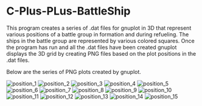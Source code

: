 # C-Plus-PLus-BattleShip

This program creates a series of .dat files for gnuplot in 3D that represent various positions of a battle group in formation and during refueling. The ships in the battle group are represented by various colored squares. Once the program has run and all the .dat files have been created gnuplot displays the 3D grid by creating PNG files based on the plot positions in the .dat files.

Below are the series of PNG plots created by gnuplot.


![position_1](https://user-images.githubusercontent.com/35905246/44962905-2a50ed00-aef4-11e8-93ea-81333c55086f.png)
![position_2](https://user-images.githubusercontent.com/35905246/44962906-2a50ed00-aef4-11e8-959e-525b255778bc.png)
![position_3](https://user-images.githubusercontent.com/35905246/44962907-2a50ed00-aef4-11e8-9cc1-3b2bfae205e4.png)
![position_4](https://user-images.githubusercontent.com/35905246/44962908-2ae98380-aef4-11e8-9341-54e192a34237.png)
![position_5](https://user-images.githubusercontent.com/35905246/44962909-2ae98380-aef4-11e8-82a7-1c6d1eb15fc1.png)
![position_6](https://user-images.githubusercontent.com/35905246/44962910-2ae98380-aef4-11e8-950d-1ccc855c099e.png)
![position_7](https://user-images.githubusercontent.com/35905246/44962911-2ae98380-aef4-11e8-8e53-f0e649bd2c01.png)
![position_8](https://user-images.githubusercontent.com/35905246/44962912-2ae98380-aef4-11e8-8b67-a23704efd2ea.png)
![position_9](https://user-images.githubusercontent.com/35905246/44962913-2ae98380-aef4-11e8-9e5f-a71818701ab8.png)
![position_10](https://user-images.githubusercontent.com/35905246/44962914-2ae98380-aef4-11e8-9654-8bfce4e59f49.png)
![position_11](https://user-images.githubusercontent.com/35905246/44962915-2ae98380-aef4-11e8-8f93-379ba2ae2aff.png)
![position_12](https://user-images.githubusercontent.com/35905246/44962916-2ae98380-aef4-11e8-81ba-e265b95c1207.png)
![position_13](https://user-images.githubusercontent.com/35905246/44962917-2ae98380-aef4-11e8-9baa-953c0f11171b.png)
![position_14](https://user-images.githubusercontent.com/35905246/44962903-2a50ed00-aef4-11e8-8d7c-f9e897fa36f9.png)
![position_15](https://user-images.githubusercontent.com/35905246/44962904-2a50ed00-aef4-11e8-8bc7-ed3231e19b30.png)
